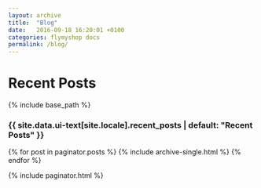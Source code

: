 ```yaml
---
layout: archive
title:  "Blog"
date:   2016-09-18 16:20:01 +0100
categories: flymyshop docs
permalink: /blog/
---
```


# Recent Posts

{% include base_path %}

<h3 class="archive__subtitle">{{ site.data.ui-text[site.locale].recent_posts | default: "Recent Posts" }}</h3>

{% for post in paginator.posts %}
  {% include archive-single.html %}
{% endfor %}

{% include paginator.html %}